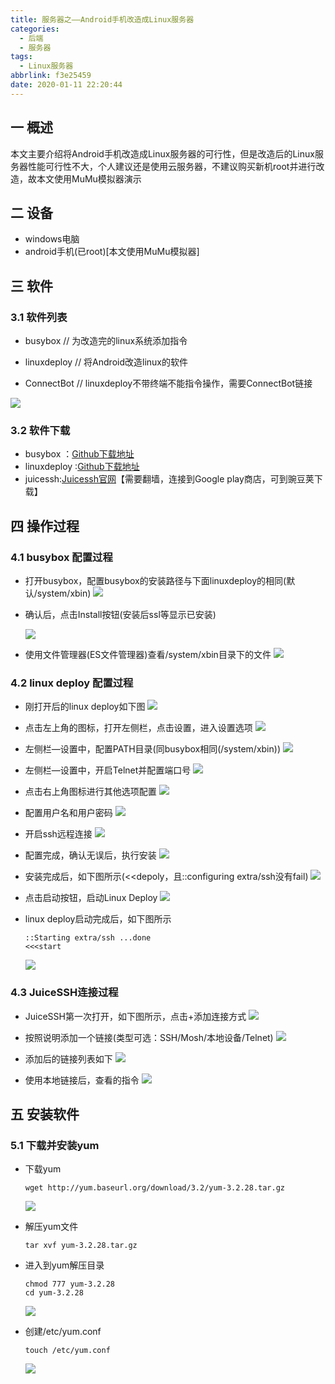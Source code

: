 ```yaml
---
title: 服务器之——Android手机改造成Linux服务器
categories:
  - 后端
  - 服务器
tags:
  - Linux服务器
abbrlink: f3e25459
date: 2020-01-11 22:20:44
---
```

## 一 概述
本文主要介绍将Android手机改造成Linux服务器的可行性，但是改造后的Linux服务器性能可行性不大，个人建议还是使用云服务器，不建议购买新机root并进行改造，故本文使用MuMu模拟器演示  

<!--more-->

## 二 设备

* windows电脑
* android手机(已root)[本文使用MuMu模拟器]

## 三 软件

### 3.1 软件列表

* busybox       //  为改造完的linux系统添加指令

* linuxdeploy   //  将Android改造linux的软件
* ConnectBot   // linuxdeploy不带终端不能指令操作，需要ConnectBot链接

![][4]

### 3.2 软件下载

* busybox ：[Github下载地址][1]
* linuxdeploy :[Github下载地址][2]
* juicessh:[Juicessh官网][3]【需要翻墙，连接到Google play商店，可到豌豆荚下载】

## 四 操作过程

### 4.1 busybox 配置过程

* 打开busybox，配置busybox的安装路径与下面linuxdeploy的相同(默认/system/xbin)
![][5]

* 确认后，点击Install按钮(安装后ssl等显示已安装)

  ![][6]

* 使用文件管理器(ES文件管理器)查看/system/xbin目录下的文件
![][7]

### 4.2 linux deploy 配置过程

* 刚打开后的linux deploy如下图
![][8]

* 点击左上角的图标，打开左侧栏，点击设置，进入设置选项
![][9]

* 左侧栏—设置中，配置PATH目录(同busybox相同(/system/xbin))
![][10]
*  左侧栏—设置中，开启Telnet并配置端口号
![][11]

* 点击右上角图标进行其他选项配置
![][12]
* 配置用户名和用户密码
![][13]

* 开启ssh远程连接
![][14]

* 配置完成，确认无误后，执行安装
![][15]

* 安装完成后，如下图所示(<<depoly，且::configuring extra/ssh没有fail)
![][16]
* 点击启动按钮，启动Linux Deploy
![][17]

* linux deploy启动完成后，如下图所示

  ```
  ::Starting extra/ssh ...done
  <<<start
  ```

  ![][18]

### 4.3 JuiceSSH连接过程

* JuiceSSH第一次打开，如下图所示，点击+添加连接方式
![][19]

* 按照说明添加一个链接(类型可选：SSH/Mosh/本地设备/Telnet)
![][20]

* 添加后的链接列表如下
![][21]
* 使用本地链接后，查看的指令
![][22]

## 五 安装软件

### 5.1 下载并安装yum

* 下载yum

  ```
  wget http://yum.baseurl.org/download/3.2/yum-3.2.28.tar.gz
  ```

  ![][23]

* 解压yum文件

  ```
  tar xvf yum-3.2.28.tar.gz
  ```

* 进入到yum解压目录

  ```
  chmod 777 yum-3.2.28
  cd yum-3.2.28
  ```

  ![][24]

* 创建/etc/yum.conf

  ```
  touch /etc/yum.conf
  ```

  ![][25]



[1]:https://github.com/meefik/busybox/releases
[2]: https://github.com/meefik/linuxdeploy/releases
[3]:https://www.juicessh.com/
[4]:https://images.pgzxc.com//service-android-software-list.png
[5]:https://images.pgzxc.com//busy-install-path.png
[6]:https://images.pgzxc.com//busy-install-ssh-helper.png
[7]:https://images.pgzxc.com//busy-xbin-cmders.png
[8]:https://images.pgzxc.com//linux-deploy-open.png
[9]:https://images.pgzxc.com//linux-deploy-left-setting-open.png
[10]:https://images.pgzxc.com//linux-deploy-path-add-xbin.png
[11]:https://images.pgzxc.com//linux-deploy-telnet-port-23.png
[12]:https://images.pgzxc.com//linux-deploy-main-seting.png
[13]:https://images.pgzxc.com//linux-deploy-main-change-password.png
[14]:https://images.pgzxc.com//linux-deploy-main-ssh-open.png
[15]:https://images.pgzxc.com//linux-deploy-install-start.png
[16]:https://images.pgzxc.com//linux-depoly-install-depoly-finish.png
[17]:https://images.pgzxc.com//linux-deploy-start.png
[18]:https://images.pgzxc.com//linux-deploy-start-finish.png
[19]:https://images.pgzxc.com//juicessh-first-open.png
[20]:https://images.pgzxc.com//juicessh-new-link.png
[21]:https://images.pgzxc.com//juice-link-list.png
[22]:https://images.pgzxc.com//juice-local-dir.png
[23]:https://images.pgzxc.com//juicessh-download-yum.png
[24]:https://images.pgzxc.com//juicessh-cd-yum.png
[25]:https://images.pgzxc.com//juice-touch-ect-yumconf.png